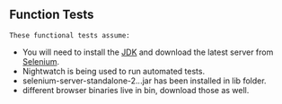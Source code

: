 ## Function Tests
`These functional tests assume:`
  * You will need to install the [JDK](http://www.oracle.com/technetwork/java/javase/downloads/jdk8-downloads-2133151.html)
    and download the latest server from [Selenium](http://selenium-release.storage.googleapis.com/index.html).
  * Nightwatch is being used to run automated tests.
  * selenium-server-standalone-2.*.*.jar has been installed in lib folder.
  * different browser binaries live in bin, download those as well.
